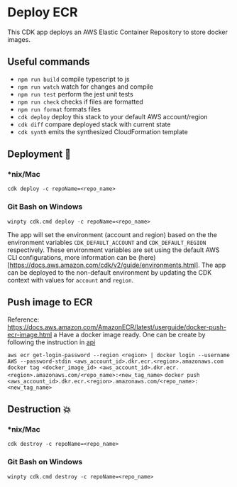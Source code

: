 # Deploy ECR

This CDK app deploys an AWS Elastic Container Repository to store docker images.

## Useful commands

- `npm run build` compile typescript to js
- `npm run watch` watch for changes and compile
- `npm run test` perform the jest unit tests
- `npm run check` checks if files are formatted
- `npm run format` formats files
- `cdk deploy` deploy this stack to your default AWS account/region
- `cdk diff` compare deployed stack with current state
- `cdk synth` emits the synthesized CloudFormation template

## Deployment :rocket:

### \*nix/Mac

`cdk deploy -c repoName=<repo_name>`

### Git Bash on Windows

`winpty cdk.cmd deploy -c repoName=<repo_name>`

The app will set the environment (account and region) based on the the environment variables `CDK_DEFAULT_ACCOUNT` and `CDK_DEFAULT_REGION` respectively. These environment variables are set using the default AWS CLI configurations, more information can be (here)[https://docs.aws.amazon.com/cdk/v2/guide/environments.html]. The app can be deployed to the non-default environment by updating the CDK context with values for `account` and `region`.

## Push image to ECR

Reference: https://docs.aws.amazon.com/AmazonECR/latest/userguide/docker-push-ecr-image.html
a
Have a docker image ready. One can be create by following the instruction in [api](../api/README.md)

`aws ecr get-login-password --region <region> | docker login --username AWS --password-stdin <aws_account_id>.dkr.ecr.<region>.amazonaws.com`
`docker tag <docker_image_id> <aws_account_id>.dkr.ecr.<region>.amazonaws.com/<repo_name>:<new_tag_name>`
`docker push <aws_account_id>.dkr.ecr.<region>.amazonaws.com/<repo_name>:<new_tag_name>`

## Destruction :boom:

### \*nix/Mac

`cdk destroy -c repoName=<repo_name>`

### Git Bash on Windows

`winpty cdk.cmd destroy -c repoName=<repo_name>`
